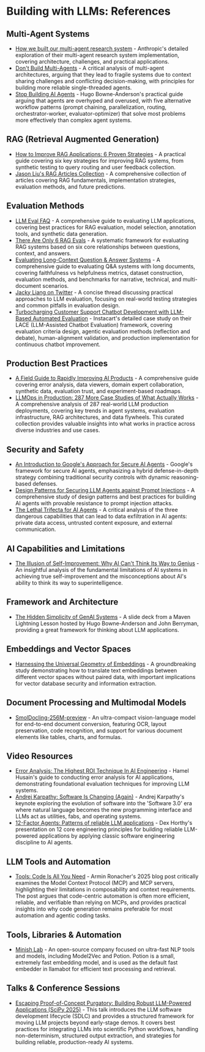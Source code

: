 # Building with LLMs: References

## Multi-Agent Systems

- [How we built our multi-agent research system](https://www.anthropic.com/engineering/built-multi-agent-research-system) - Anthropic's detailed exploration of their multi-agent research system implementation, covering architecture, challenges, and practical applications.
- [Don't Build Multi-Agents](https://cognition.ai/blog/dont-build-multi-agents) - A critical analysis of multi-agent architectures, arguing that they lead to fragile systems due to context sharing challenges and conflicting decision-making, with principles for building more reliable single-threaded agents.
- [Stop Building AI Agents](https://decodingml.substack.com/p/stop-building-ai-agents) - Hugo Bowne-Anderson's practical guide arguing that agents are overhyped and overused, with five alternative workflow patterns (prompt chaining, parallelization, routing, orchestrator-worker, evaluator-optimizer) that solve most problems more effectively than complex agent systems.

## RAG (Retrieval Augmented Generation)

- [How to Improve RAG Applications: 6 Proven Strategies](https://jxnl.co/writing/2024/11/04/how-to-improve-rag-applications-6-proven-strategies/) - A practical guide covering six key strategies for improving RAG systems, from synthetic testing to query routing and user feedback collection.
- [Jason Liu's RAG Articles Collection](https://jxnl.co/writing/category/rag/) - A comprehensive collection of articles covering RAG fundamentals, implementation strategies, evaluation methods, and future predictions.

## Evaluation Methods

- [LLM Eval FAQ](https://hamel.dev/blog/posts/evals-faq/) - A comprehensive guide to evaluating LLM applications, covering best practices for RAG evaluation, model selection, annotation tools, and synthetic data generation.
- [There Are Only 6 RAG Evals](https://jxnl.co/writing/2025/05/19/there-are-only-6-rag-evals/) - A systematic framework for evaluating RAG systems based on six core relationships between questions, context, and answers.
- [Evaluating Long-Context Question & Answer Systems](https://eugeneyan.com/writing/qa-evals/) - A comprehensive guide to evaluating Q&A systems with long documents, covering faithfulness vs helpfulness metrics, dataset construction, evaluation methods, and benchmarks for narrative, technical, and multi-document scenarios.
- [Jacky Liang on Twitter](https://x.com/jjackyliang/status/1932817119189643699) - A concise thread discussing practical approaches to LLM evaluation, focusing on real-world testing strategies and common pitfalls in evaluation design.
- [Turbocharging Customer Support Chatbot Development with LLM-Based Automated Evaluation](https://tech.instacart.com/turbocharging-customer-support-chatbot-development-with-llm-based-automated-evaluation-6a269aae56b2) - Instacart's detailed case study on their LACE (LLM-Assisted Chatbot Evaluation) framework, covering evaluation criteria design, agentic evaluation methods (reflection and debate), human-alignment validation, and production implementation for continuous chatbot improvement.

## Production Best Practices

- [A Field Guide to Rapidly Improving AI Products](https://hamel.dev/blog/posts/field-guide/) - A comprehensive guide covering error analysis, data viewers, domain expert collaboration, synthetic data, evaluation trust, and experiment-based roadmaps.
- [LLMOps in Production: 287 More Case Studies of What Actually Works](https://www.zenml.io/blog/llmops-in-production-287-more-case-studies-of-what-actually-works) - A comprehensive analysis of 287 real-world LLM production deployments, covering key trends in agent systems, evaluation infrastructure, RAG architectures, and data flywheels. This curated collection provides valuable insights into what works in practice across diverse industries and use cases.

## Security and Safety

- [An Introduction to Google's Approach for Secure AI Agents](https://research.google/pubs/an-introduction-to-googles-approach-for-secure-ai-agents/) - Google's framework for secure AI agents, emphasizing a hybrid defense-in-depth strategy combining traditional security controls with dynamic reasoning-based defenses.
- [Design Patterns for Securing LLM Agents against Prompt Injections](https://arxiv.org/html/2506.08837v2) - A comprehensive study of design patterns and best practices for building AI agents with provable resistance to prompt injection attacks.
- [The Lethal Trifecta for AI Agents](https://simonwillison.net/2025/Jun/16/the-lethal-trifecta/) - A critical analysis of the three dangerous capabilities that can lead to data exfiltration in AI agents: private data access, untrusted content exposure, and external communication.

## AI Capabilities and Limitations

- [The Illusion of Self-Improvement: Why AI Can't Think Its Way to Genius](https://medium.com/@vishalmisra/the-illusion-of-self-improvement-why-ai-cant-think-its-way-to-genius-a355ef3e9fd5) - An insightful analysis of the fundamental limitations of AI systems in achieving true self-improvement and the misconceptions about AI's ability to think its way to superintelligence.

## Framework and Architecture

- [The Hidden Simplicity of GenAI Systems](https://docs.google.com/presentation/d/1qUh3snfpXj0CAf8dOlPnc8lM-z4uautEP7pqYAIIlNM/edit?usp=sharing) - A slide deck from a Maven Lightning Lesson hosted by Hugo Bowne-Anderson and John Berryman, providing a great framework for thinking about LLM applications.

## Embeddings and Vector Spaces

- [Harnessing the Universal Geometry of Embeddings](https://arxiv.org/html/2505.12540v2) - A groundbreaking study demonstrating how to translate text embeddings between different vector spaces without paired data, with important implications for vector database security and information extraction.

## Document Processing and Multimodal Models

- [SmolDocling-256M-preview](https://huggingface.co/ds4sd/SmolDocling-256M-preview) - An ultra-compact vision-language model for end-to-end document conversion, featuring OCR, layout preservation, code recognition, and support for various document elements like tables, charts, and formulas.

## Video Resources

- [Error Analysis: The Highest ROI Technique In AI Engineering](https://www.youtube.com/watch?v=e2i6JbU2R-s) - Hamel Husain's guide to conducting error analysis for AI applications, demonstrating foundational evaluation techniques for improving LLM systems.
- [Andrej Karpathy: Software Is Changing (Again)](https://www.youtube.com/watch?v=LCEmiRjPEtQ) - Andrej Karpathy's keynote exploring the evolution of software into the 'Software 3.0' era where natural language becomes the new programming interface and LLMs act as utilities, fabs, and operating systems.
- [12-Factor Agents: Patterns of reliable LLM applications](https://www.youtube.com/watch?v=8kMaTybvDUw) - Dex Horthy's presentation on 12 core engineering principles for building reliable LLM-powered applications by applying classic software engineering discipline to AI agents.

## LLM Tools and Automation

- [Tools: Code Is All You Need](https://lucumr.pocoo.org/2025/7/3/tools/) - Armin Ronacher's 2025 blog post critically examines the Model Context Protocol (MCP) and MCP servers, highlighting their limitations in composability and context requirements. The post argues that code-centric automation is often more efficient, reliable, and verifiable than relying on MCPs, and provides practical insights into why code generation remains preferable for most automation and agentic coding tasks.

## Tools, Libraries & Automation

- [Minish Lab](https://minishlab.github.io/) - An open-source company focused on ultra-fast NLP tools and models, including Model2Vec and Potion. Potion is a small, extremely fast embedding model, and is used as the default fast embedder in llamabot for efficient text processing and retrieval.

## Talks & Conference Sessions

- [Escaping Proof-of-Concept Purgatory: Building Robust LLM-Powered Applications (SciPy 2025)](https://cfp.scipy.org/scipy2025/talk/GJRGVU/) - This talk introduces the LLM software development lifecycle (SDLC) and provides a structured framework for moving LLM projects beyond early-stage demos. It covers best practices for integrating LLMs into scientific Python workflows, handling non-determinism, structured output extraction, and strategies for building reliable, production-ready AI systems.
